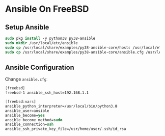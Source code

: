 # Ansible On FreeBSD
## Setup Ansible
```tcsh
sudo pkg install -y python38 py38-ansible
sudo mkdir /usr/local/etc/ansible
sudo cp /usr/local/share/examples/py38-ansible-core/hosts /usr/local/etc/ansible/
sudo cp /usr/local/share/examples/py38-ansible-core/ansible.cfg /usr/local/etc/ansible/
```
## Ansible Configuration
Change `ansible.cfg`:
```tcsh
[freebsd]
freebsd-1 ansible_ssh_host=192.168.1.1

[freebsd:vars]
ansible_python_interpreter=/usr/local/bin/python3.8
ansible_user=ansible
ansible_become=yes
ansible_become_method=sudo
ansible_connection=ssh
ansible_ssh_private_key_file=/usr/home/user/.ssh/id_rsa
```
